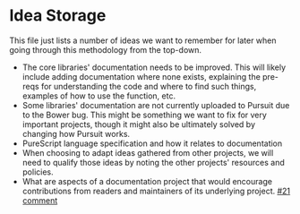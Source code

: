 # Idea Storage

This file just lists a number of ideas we want to remember for later when going through this methodology from the top-down.

- The core libraries' documentation needs to be improved. This will likely include adding documentation where none exists, explaining the pre-reqs for understanding the code and where to find such things, examples of how to use the function, etc.
- Some libraries' documentation are not currently uploaded to Pursuit due to the Bower bug. This might be something we want to fix for very important projects, though it might also be ultimately solved by changing how Pursuit works.
- PureScript language specification and how it relates to documentation
- When choosing to adapt ideas gathered from other projects, we will need to qualify those ideas by noting the other projects' resources and policies.
- What are aspects of a documentation project that would encourage contributions from readers and maintainers of its underlying project. [#21 comment](https://github.com/chexxor/purescript-documentation-discussion/issues/21#issuecomment-455056158)
